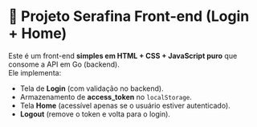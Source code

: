 # 🌊 Projeto Serafina Front-end (Login + Home)

Este é um front-end **simples em HTML + CSS + JavaScript puro** que consome a API em Go (backend).  
Ele implementa:

- Tela de **Login** (com validação no backend).
- Armazenamento de **access_token** no `localStorage`.
- Tela **Home** (acessível apenas se o usuário estiver autenticado).
- **Logout** (remove o token e volta para o login).


